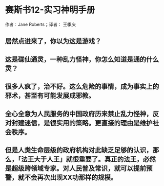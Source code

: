 # 赛斯书12-实习神明手册

作者：Jane Roberts；译者： 王季庆

## 居然点进来了，你以为这是游戏？

## 这是碟仙通灵，一种乱力怪神，你怎么知道是通的什么灵？

## 很多人疯了，治不好。这么危险的事情，成为事实上的邪术，甚至有可能发展成邪教。

## 全心全意为人民服务的中国政府历来禁止乱力怪神，反对封建迷信，是很实用的策略。更直接的理由是维护社会秩序。

## 但是人类生命层级的政府机构对此缺乏足够的认识，那么，「法王大于人王」就很重要了。真正的法王，必然是超级跨领域专家。对人民普及常识，就可以提前预警，就不会再次出现XX功那样的规模。
